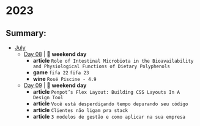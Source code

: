 # 2023

## Summary:

- [July](jun/README.md)
  - [Day 08](jul/07-08-2023.md) | :sunrise_over_mountains: **weekend day**
    -  **article**  `Role of Intestinal Microbiota in the Bioavailability and Physiological Functions of Dietary Polyphenols`
    - **game** `fifa 22` `fifa 23`
    - **wine** `Rosé Piscine - 4.9`
  - [Day 09](jul/07-09-2023.md) | :sunrise_over_mountains: **weekend day**
    - **article**  `Penpot’s Flex Layout: Building CSS Layouts In A Design Tool`
    - **article**  `Você está desperdiçando tempo depurando seu código`
    - **article**  `Clientes não ligam pra stack`
    - **article**  `3 modelos de gestão e como aplicar na sua empresa`
